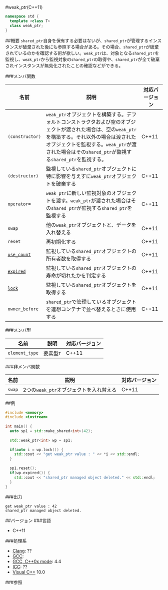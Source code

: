 #weak_ptr(C++11)
```cpp
namespace std {
  template <class T>
  class weak_ptr;
}
```

##概要
`shared_ptr`自身を保有する必要はないが、`shared_ptr`が管理するインスタンスが破棄された後にも参照する場合がある。その場合、`shared_ptr`が破棄されているのかを確認する術が欲しい。`weak_ptr`は、対象となる`shared_ptr`を監視し、`weak_ptr`から監視対象の`shared_ptr`の取得や、`shared_ptr`が全て破棄されインスタンスが無効化されたことの確認などができる。


###メンバ関数

| 名前 | 説明 | 対応バージョン |
|----------------------------|---------------------------------------|-------|
| `(constructor)` | `weak_ptr`オブジェクトを構築する。デフォルトコンストラクタおよび空のオブジェクトが渡された場合は、空の`weak_ptr`を構築する。それ以外の場合は渡されたオブジェクトを監視する。`weak_ptr`が渡された場合はその`shared_ptr`が監視する`shared_ptr`を監視する。 | C++11 |
| `(destructor)` | 監視している`shared_ptr`オブジェクトに特に影響を与えずに`weak_ptr`オブジェクトを破棄する | C++11 |
| `operator=` | `weak_ptr`に新しい監視対象のオブジェクトを渡す。`weak_ptr`が渡された場合はその`shared_ptr`が監視する`shared_ptr`を監視する | C++11 |
| `swap` | 他の`weak_ptr`オブジェクトと、データを入れ替える | C++11 |
| `reset` | 再初期化する | C++11 |
| [`use_count`](./weak_ptr/use_count.md) | 監視している`shared_ptr`オブジェクトの所有者数を取得する       | C++11 |
| [`expired`](./weak_ptr/expired.md)     | 監視している`shared_ptr`オブジェクトの寿命が切れたかを判定する | C++11 |
| [`lock`](./weak_ptr/lock.md)           | 監視している`shared_ptr`オブジェクトを取得する | C++11 |
| `owner_before` | `shared_ptr`で管理しているオブジェクトを連想コンテナで並べ替えるときに使用する | C++11 |


###メンバ型

| 名前           | 説明      | 対応バージョン |
|----------------|-----------|-------|
| `element_type` | 要素型`T` | C++11 |


###非メンバ関数

| 名前 | 説明 | 対応バージョン |
|-------------------|-------------------------------------------|-------|
| `swap` | 2つの`weak_ptr`オブジェクトを入れ替える | C++11 |


##例
```cpp
#include <memory>
#include <iostream>
 
int main() {
  auto sp1 = std::make_shared<int>(42);
 
  std::weak_ptr<int> wp = sp1;
 
  if(auto i = wp.lock()) {
    std::cout << "get weak_ptr value : " << *i << std::endl;
  }
 
  sp1.reset();
  if(wp.expired()) {
    std::cout << "shared_ptr managed object deleted." << std::endl;
  }
}
```

###出力
```
get weak_ptr value : 42
shared_ptr managed object deleted.
```

##バージョン
###言語
- C++11

###処理系
- [Clang](/implementation#clang.md): ??
- [GCC](/implementation#gcc.md): 
- [GCC, C++0x mode](/implementation#gcc.md): 4.4
- [ICC](/implementation#icc.md): ??
- [Visual C++](/implementation#visual_cpp.md) 10.0

###参照

